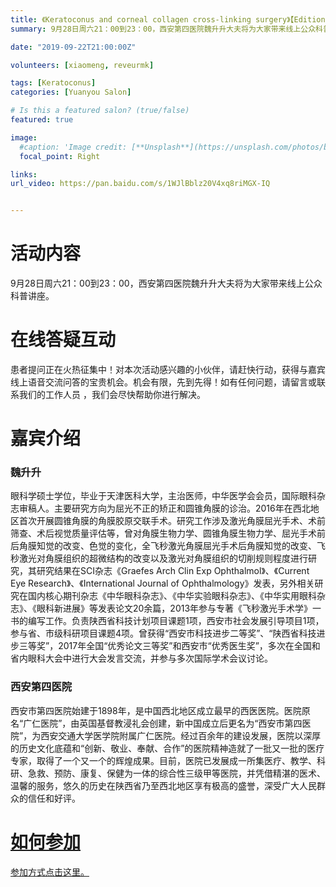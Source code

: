 ```yaml
---
title: 《Keratoconus and corneal collagen cross-linking surgery》【Edition 62】
summary: 9月28日周六21：00到23：00，西安第四医院魏升升大夫将为大家带来线上公众科普讲座。 

date: "2019-09-22T21:00:00Z"

volunteers: [xiaomeng, reveurmk]

tags: [Keratoconus]
categories: [Yuanyou Salon]

# Is this a featured salon? (true/false)
featured: true

image:
  #caption: 'Image credit: [**Unsplash**](https://unsplash.com/photos/bzdhc5b3Bxs)'
  focal_point: Right

links:
url_video: https://pan.baidu.com/s/1WJlBblz20V4xq8riMGX-IQ


---
```


# 活动内容

9月28日周六21：00到23：00，西安第四医院魏升升大夫将为大家带来线上公众科普讲座。 

# 在线答疑互动

患者提问正在火热征集中！对本次活动感兴趣的小伙伴，请赶快行动，获得与嘉宾线上语音交流问答的宝贵机会。机会有限，先到先得！如有任何问题，请留言或联系我们的工作人员 ，我们会尽快帮助你进行解决。 


# 嘉宾介绍

### 魏升升



  眼科学硕士学位，毕业于天津医科大学，主治医师，中华医学会会员，国际眼科杂志审稿人。主要研究方向为屈光不正的矫正和圆锥角膜的诊治。2016年在西北地区首次开展圆锥角膜的角膜胶原交联手术。研究工作涉及激光角膜屈光手术、术前筛查、术后视觉质量评估等，曾对角膜生物力学、圆锥角膜生物力学、屈光手术前后角膜知觉的改变、色觉的变化，全飞秒激光角膜屈光手术后角膜知觉的改变、飞秒激光对角膜组织的超微结构的改变以及激光对角膜组织的切削规则程度进行研究，其研究结果在SCI杂志《Graefes Arch Clin Exp Ophthalmol》、《Current Eye Research》、《International Journal of Ophthalmology》发表，另外相关研究在国内核心期刊杂志《中华眼科杂志》、《中华实验眼科杂志》、《中华实用眼科杂志》、《眼科新进展》等发表论文20余篇，2013年参与专著《飞秒激光手术学》一书的编写工作。负责陕西省科技计划项目课题1项，西安市社会发展引导项目1项，参与省、市级科研项目课题4项。曾获得“西安市科技进步二等奖”、“陕西省科技进步三等奖”，2017年全国“优秀论文三等奖”和西安市“优秀医生奖”，多次在全国和省内眼科大会中进行大会发言交流，并参与多次国际学术会议讨论。

### 西安第四医院


西安市第四医院始建于1898年，是中国西北地区成立最早的西医医院。医院原名“广仁医院”，由英国基督教浸礼会创建，新中国成立后更名为“西安市第四医院”，为西安交通大学医学院附属广仁医院。经过百余年的建设发展，医院以深厚的历史文化底蕴和“创新、敬业、奉献、合作”的医院精神造就了一批又一批的医疗专家，取得了一个又一个的辉煌成果。目前，医院已发展成一所集医疗、教学、科研、急救、预防、康复、保健为一体的综合性三级甲等医院，并凭借精湛的医术、温馨的服务，悠久的历史在陕西省乃至西北地区享有极高的盛誉，深受广大人民群众的信任和好评。

# [如何参加](https://mp.weixin.qq.com/s?__biz=MzU1MTg5NDE4OA==&mid=2247484524&idx=1&sn=7ac84d914883e88ce74fe0afad7bfeeb&chksm=fb8b29afccfca0b9c711e4960e6260d5f4fad924ccf303fe4c1cfc8f983d2d84e9f3bd3b286c&mpshare=1&scene=1&srcid=&sharer_sharetime=1569462414549&sharer_shareid=6a49bef5304af3eaa0e8c8bac6a97971&key=3f11d665593102a4ae3ee1761b488997d2ab482699eea9cccae7a36d71b909e7669be7da8314e7582ffd994350be9b0b49f100eed0b99532cfa0c00bb072024d4dd10e9ee8141c43fd4c73019bc8e24f&ascene=1&uin=NzMxMTc5NTAw&devicetype=Windows+10&version=62060833&lang=en&pass_ticket=GaWcjr0ArqNMCEIqNopqARQ6qEH6O9am%2BAq4mbo9jlc2zWywSiVEWnJC83Ad%2BX3w)

[参加方式点击这里。](https://mp.weixin.qq.com/s?__biz=MzU1MTg5NDE4OA==&mid=2247484524&idx=1&sn=7ac84d914883e88ce74fe0afad7bfeeb&chksm=fb8b29afccfca0b9c711e4960e6260d5f4fad924ccf303fe4c1cfc8f983d2d84e9f3bd3b286c&mpshare=1&scene=1&srcid=&sharer_sharetime=1569462414549&sharer_shareid=6a49bef5304af3eaa0e8c8bac6a97971&key=3f11d665593102a4ae3ee1761b488997d2ab482699eea9cccae7a36d71b909e7669be7da8314e7582ffd994350be9b0b49f100eed0b99532cfa0c00bb072024d4dd10e9ee8141c43fd4c73019bc8e24f&ascene=1&uin=NzMxMTc5NTAw&devicetype=Windows+10&version=62060833&lang=en&pass_ticket=GaWcjr0ArqNMCEIqNopqARQ6qEH6O9am%2BAq4mbo9jlc2zWywSiVEWnJC83Ad%2BX3w)

